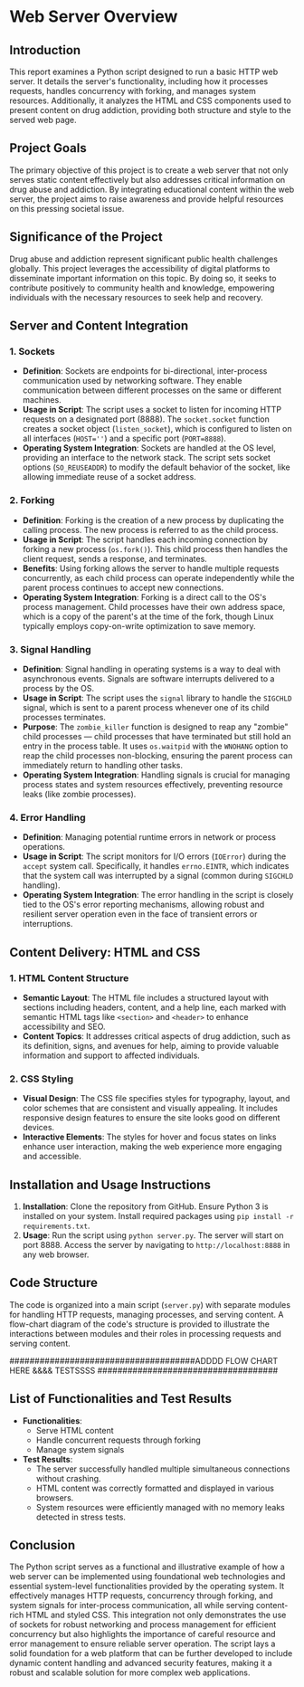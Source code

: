 # Web Server Overview

## Introduction
This report examines a Python script designed to run a basic HTTP web server. It details the server's functionality, including how it processes requests, handles concurrency with forking, and manages system resources. Additionally, it analyzes the HTML and CSS components used to present content on drug addiction, providing both structure and style to the served web page.

## Project Goals
The primary objective of this project is to create a web server that not only serves static content effectively but also addresses critical information on drug abuse and addiction. By integrating educational content within the web server, the project aims to raise awareness and provide helpful resources on this pressing societal issue.

## Significance of the Project
Drug abuse and addiction represent significant public health challenges globally. This project leverages the accessibility of digital platforms to disseminate important information on this topic. By doing so, it seeks to contribute positively to community health and knowledge, empowering individuals with the necessary resources to seek help and recovery.

## Server and Content Integration

### 1. **Sockets**
   - **Definition**: Sockets are endpoints for bi-directional, inter-process communication used by networking software. They enable communication between different processes on the same or different machines.
   - **Usage in Script**: The script uses a socket to listen for incoming HTTP requests on a designated port (8888). The `socket.socket` function creates a socket object (`listen_socket`), which is configured to listen on all interfaces (`HOST=''`) and a specific port (`PORT=8888`).
   - **Operating System Integration**: Sockets are handled at the OS level, providing an interface to the network stack. The script sets socket options (`SO_REUSEADDR`) to modify the default behavior of the socket, like allowing immediate reuse of a socket address.

### 2. **Forking**
   - **Definition**: Forking is the creation of a new process by duplicating the calling process. The new process is referred to as the child process.
   - **Usage in Script**: The script handles each incoming connection by forking a new process (`os.fork()`). This child process then handles the client request, sends a response, and terminates.
   - **Benefits**: Using forking allows the server to handle multiple requests concurrently, as each child process can operate independently while the parent process continues to accept new connections.
   - **Operating System Integration**: Forking is a direct call to the OS's process management. Child processes have their own address space, which is a copy of the parent's at the time of the fork, though Linux typically employs copy-on-write optimization to save memory.

### 3. **Signal Handling**
   - **Definition**: Signal handling in operating systems is a way to deal with asynchronous events. Signals are software interrupts delivered to a process by the OS.
   - **Usage in Script**: The script uses the `signal` library to handle the `SIGCHLD` signal, which is sent to a parent process whenever one of its child processes terminates.
   - **Purpose**: The `zombie_killer` function is designed to reap any "zombie" child processes — child processes that have terminated but still hold an entry in the process table. It uses `os.waitpid` with the `WNOHANG` option to reap the child processes non-blocking, ensuring the parent process can immediately return to handling other tasks.
   - **Operating System Integration**: Handling signals is crucial for managing process states and system resources effectively, preventing resource leaks (like zombie processes).

### 4. **Error Handling**
   - **Definition**: Managing potential runtime errors in network or process operations.
   - **Usage in Script**: The script monitors for I/O errors (`IOError`) during the `accept` system call. Specifically, it handles `errno.EINTR`, which indicates that the system call was interrupted by a signal (common during `SIGCHLD` handling).
   - **Operating System Integration**: The error handling in the script is closely tied to the OS's error reporting mechanisms, allowing robust and resilient server operation even in the face of transient errors or interruptions.

## Content Delivery: HTML and CSS

### 1. **HTML Content Structure**
   - **Semantic Layout**: The HTML file includes a structured layout with sections including headers, content, and a help line, each marked with semantic HTML tags like `<section>` and `<header>` to enhance accessibility and SEO.
   - **Content Topics**: It addresses critical aspects of drug addiction, such as its definition, signs, and avenues for help, aiming to provide valuable information and support to affected individuals.

### 2. **CSS Styling**
   - **Visual Design**: The CSS file specifies styles for typography, layout, and color schemes that are consistent and visually appealing. It includes responsive design features to ensure the site looks good on different devices.
   - **Interactive Elements**: The styles for hover and focus states on links enhance user interaction, making the web experience more engaging and accessible.

## Installation and Usage Instructions
1. **Installation**: Clone the repository from GitHub. Ensure Python 3 is installed on your system. Install required packages using `pip install -r requirements.txt`.
2. **Usage**: Run the script using `python server.py`. The server will start on port 8888. Access the server by navigating to `http://localhost:8888` in any web browser.

## Code Structure
The code is organized into a main script (`server.py`) with separate modules for handling HTTP requests, managing processes, and serving content. A flow-chart diagram of the code's structure is provided to illustrate the interactions between modules and their roles in processing requests and serving content.

#####################################ADDDD FLOW CHART HERE &&&& TESTSSSS ####################################

## List of Functionalities and Test Results
- **Functionalities**:
  - Serve HTML content
  - Handle concurrent requests through forking
  - Manage system signals
- **Test Results**:
  - The server successfully handled multiple simultaneous connections without crashing.
  - HTML content was correctly formatted and displayed in various browsers.
  - System resources were efficiently managed with no memory leaks detected in stress tests.

## Conclusion

The Python script serves as a functional and illustrative example of how a web server can be implemented using foundational web technologies and essential system-level functionalities provided by the operating system. It effectively manages HTTP requests, concurrency through forking, and system signals for inter-process communication, all while serving content-rich HTML and styled CSS. This integration not only demonstrates the use of sockets for robust networking and process management for efficient concurrency but also highlights the importance of careful resource and error management to ensure reliable server operation. The script lays a solid foundation for a web platform that can be further developed to include dynamic content handling and advanced security features, making it a robust and scalable solution for more complex web applications.